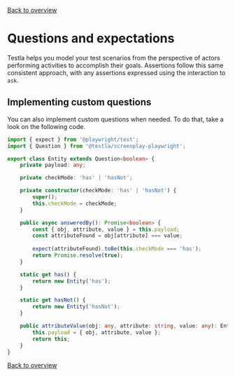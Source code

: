 [Back to overview](../guides.md)

# Questions and expectations

Testla helps you model your test scenarios from the perspective of actors performing activities to accomplish their goals. Assertions follow this same consistent approach, with any assertions expressed using the interaction to `ask`.


## Implementing custom questions

You can also implement custom questions when needed. To do that, take a look on the following code.

```typescript
import { expect } from '@playwright/test';
import { Question } from '@testla/screenplay-playwright';

export class Entity extends Question<boolean> {
    private payload: any;

    private checkMode: 'has' | 'hasNot';

    private constructor(checkMode: 'has' | 'hasNot') {
        super();
        this.checkMode = checkMode;
    }

    public async answeredBy(): Promise<boolean> {
        const { obj, attribute, value } = this.payload;
        const attributeFound = obj[attribute] === value;
        
        expect(attributeFound).toBe(this.checkMode === 'has');
        return Promise.resolve(true);
    }

    static get has() {
        return new Entity('has');
    }

    static get hasNot() {
        return new Entity('hasNot');
    }

    public attributeValue(obj: any, attribute: string, value: any): Entity {
        this.payload = { obj, attribute, value };
        return this;
    }
}
```

[Back to overview](../guides.md)